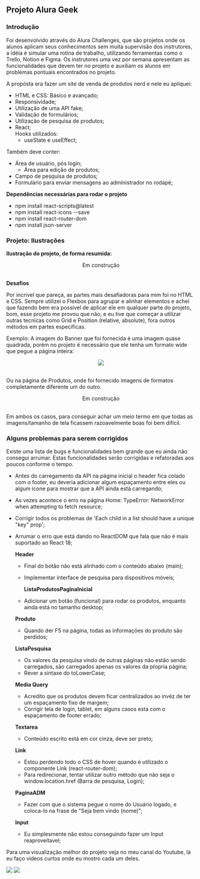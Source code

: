 ## Projeto Alura Geek

### Introdução
Foi desenvolvido através do Alura Challenges, que são projetos onde os alunos aplicam seus conhecimentos sem muita supervisão dos instrutores, a idéia é simular uma rotina de trabalho, utilizando ferramentas como o Trello, Notion e Figma. Os instrutores uma vez por semana apresentam as funcionalidades que devem ter no projeto e auxiliam os alunos em problemas pontuais encontrados no projeto.

A propósta era fazer um site de venda de produtos nerd e nele eu apliquei:
- HTML e CSS: Básico e avançado;
- Responsividade;
- Utilização de uma API fake;
- Validação de formulários;
- Utilização de pesquisa de produtos;
- React;<br>
	Hooks utilizados:
	- useState e useEffect;

Também deve conter:
- Área de usuário, pós login;
	- Área para edição de produtos;
- Campo de pesquisa de produtos;
- Formulário para enviar mensagens ao administrador no rodapé;

**Dependências necessárias para rodar o projeto**
- npm install react-scripts@latest
- npm install react-icons --save
- npm install react-router-dom
- npm install json-server

### Projeto: Ilustrações

**Ilustração do projeto, de forma resumida:**
<div align="center">Em construção</div><br>

**Desafios**

Por incrivel que pareça, as partes mais desafiadoras para mim foi no HTML e CSS. Sempre utilizei o Flexbox para agrupar e alinhar elementos e achei que fazendo bem era possível de aplicar ele em qualquer parte do projeto, bom, esse projeto me provou que não, e eu tive que começar a utilizar outras tecnicas como Grid e Position (relative, absolute), fora outros métodos em partes específicas.

Exemplo: A imagem do Banner que foi fornecida é uma imagem quase quadrada, porém no projeto é necessário que ele tenha um formato wide que pegue a página inteira:

<div align="center"><img src="https://user-images.githubusercontent.com/61354355/171231522-530e8c0c-c4ed-4e14-a104-ebc3d030aed0.gif"></div><br>

Ou na página de Produtos, onde foi fornecido imagens de formatos completamente diferente um do outro.

<div align="center">Em construção</div><br>

Em ambos os casos, para conseguir achar um meio termo em que todas as imagens/tamanho de tela ficassem razoavelmente boas foi bem difícil.

### Alguns problemas para serem corrigidos
Existe uma lista de bugs e funcionalidades bem grande que eu ainda não consegui arrumar. Estas funcionalidades serão corrigidas e refatoradas aos poucos conforme o tempo.

- Antes do carregamento da API na página inicial o header fica colado com o footer, eu deveria adicionar algum espaçamento entre eles ou algum icone para mostrar que a API ainda está carregando;
- As vezes acontece o erro na página Home: TypeError: NetworkError when attempting to fetch resource;
- Corrigir todos os problemas de 'Each child in a list should have a unique "key" prop';
- Arrumar o erro que está dando no ReactDOM que fala que não é mais suportado ao React 18;

  **Header**
  - Final do botão não está alinhado com o conteúdo abaixo (main);
  - Implementar interface de pesquisa para dispositivos móveis;

	**ListaProdutosPaginaInicial**
  - Adicionar um botão (funcional) para rodar os produtos, enquanto ainda está no tamanho desktop;

  **Produto**
  - Quando der F5 na página, todas as informações do produto são perdidos;

  **ListaPesquisa**
  - Os valores da pesquisa vindo de outras páginas não estão sendo carregados, são carregados apenas os valores da pŕopria página;
  - Rever a sintaxe do toLowerCase;

  **Media Query**
  - Acredito que os produtos devem ficar centralizados ao invéz de ter um espaçamento fixo de margem;
  - Corrigir tela de login, tablet, em alguns casos esta com o espaçamento de footer errado;

  **Textarea**
  - Conteúdo escrito está em cor cinza, deve ser preto;

  **Link**
  - Estou perdendo todo o CSS de hover quando é utilizado o componente Link (react-router-dom);
  - Para redirecionar, tentar utilizar outro método que não seja o window.location.href (Barra de pesquisa, Login);

  **PaginaADM**
  - Fazer com que o sistema pegue o nome do Usuário logado, e coloca-lo na frase de "Seja bem vindo (nome)";

  **Input**
  - Eu simplesmente não estou conseguindo fazer um Input reaproveitavel;

Para uma visualização melhor do projeto veja no meu canal do Youtube, lá eu faço videos curtos onde eu mostro cada um deles.

<div>
  <a href="https://www.youtube.com/channel/UCzQ7Tlul19JBSuAMOl_h6XA" target="_blank"><img src="https://img.shields.io/badge/YouTube-FF0000?style=for-the-badge&logo=youtube&logoColor=white" target="_blank"></a>
  <a href="https://www.linkedin.com/in/allanribeirosantos/" target="_blank"><img src="https://img.shields.io/badge/-LinkedIn-%230077B5?style=for-the-badge&logo=linkedin&logoColor=white" target="_blank"></a>
</div>
